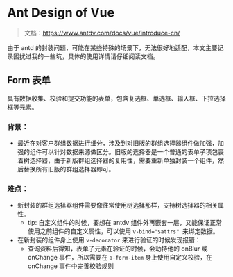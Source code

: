 # Ant Design of Vue 

> 文档：<https://www.antdv.com/docs/vue/introduce-cn/>

由于 antd 的封装问题，可能在某些特殊的场景下，无法很好地适配，本文主要记录困扰过我的一些坑，具体的使用详情请仔细阅读文档。

## Form 表单

具有数据收集、校验和提交功能的表单，包含复选框、单选框、输入框、下拉选择框等元素。

### 背景：

- 最近在对客户群组数据进行细分，涉及到对旧版的群组选择器组件做加强，加强的组件可以针对数据来源做区分。旧版的选择器是一个普通的表单子项包裹着树选择器，由于新版群组选择器的复用性，需要重新单独封装一个组件，然后替换所有旧版的群组选择器即可。
  
### 难点：

- 新封装的群组选择器组件需要像往常使用树选择那样，支持树选择器的相关属性。
  - tip: 自定义组件的时候，要想在 antdv 组件外再嵌套一层，又能保证正常使用之前组件的自定义属性，可以使用 `v-bind="$attrs" `来绑定数据。
- 在新封装的组件身上使用 `v-decorator` 来进行验证的时候发现报错：
  - 查询资料后得知，表单子元素在验证的时候，会劫持他的 onBlur 或 onChange 事件，所以需要在 `a-form-item` 身上使用自定义校验，在 onChange 事件中完善校验规则
  
